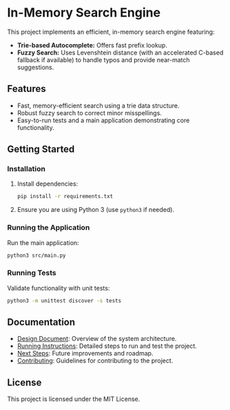 # In-Memory Search Engine

This project implements an efficient, in-memory search engine featuring:
- **Trie-based Autocomplete:** Offers fast prefix lookup.
- **Fuzzy Search:** Uses Levenshtein distance (with an accelerated C-based fallback if available) to handle typos and provide near-match suggestions.

## Features
- Fast, memory-efficient search using a trie data structure.
- Robust fuzzy search to correct minor misspellings.
- Easy-to-run tests and a main application demonstrating core functionality.

## Getting Started

### Installation
1. Install dependencies:
   ```bash
   pip install -r requirements.txt
   ```
2. Ensure you are using Python 3 (use `python3` if needed).

### Running the Application
Run the main application:
   ```bash
   python3 src/main.py
   ```

### Running Tests
Validate functionality with unit tests:
   ```bash
   python3 -m unittest discover -s tests
   ```

## Documentation
- [Design Document](docs/design.md): Overview of the system architecture.
- [Running Instructions](docs/running.md): Detailed steps to run and test the project.
- [Next Steps](docs/next_steps.md): Future improvements and roadmap.
- [Contributing](docs/CONTRIBUTING.md): Guidelines for contributing to the project.

## License
This project is licensed under the MIT License.
